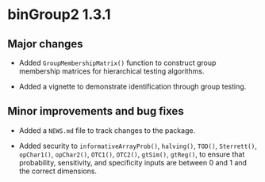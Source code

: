 # binGroup2 1.3.1

## Major changes

* Added `GroupMembershipMatrix()` function to construct group membership matrices for hierarchical testing algorithms.

* Added a vignette to demonstrate identification through group testing.

## Minor improvements and bug fixes

* Added a `NEWS.md` file to track changes to the package.

* Added security to `informativeArrayProb()`, `halving()`, `TOD()`, `Sterrett()`, `opChar1()`, `opChar2()`, `OTC1()`, `OTC2()`, `gtSim()`, `gtReg()`, to ensure that probability, sensitivity, and specificity inputs are between 0 and 1 and the correct dimensions.

